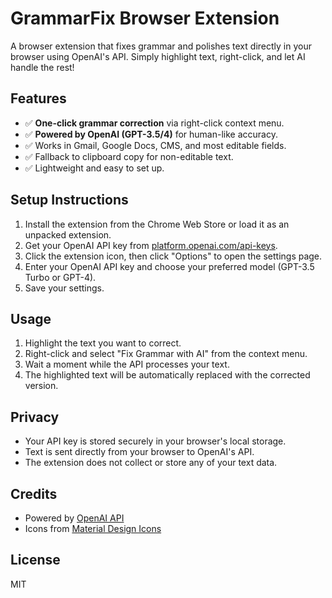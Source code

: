 # GrammarFix Browser Extension

A browser extension that fixes grammar and polishes text directly in your browser using OpenAI's API. Simply highlight text, right-click, and let AI handle the rest!


## Features
- ✅ **One-click grammar correction** via right-click context menu.
- ✅ **Powered by OpenAI (GPT-3.5/4)** for human-like accuracy.
- ✅ Works in Gmail, Google Docs, CMS, and most editable fields.
- ✅ Fallback to clipboard copy for non-editable text.
- ✅ Lightweight and easy to set up.

## Setup Instructions
1. Install the extension from the Chrome Web Store or load it as an unpacked extension.
2. Get your OpenAI API key from [platform.openai.com/api-keys](https://platform.openai.com/api-keys).
3. Click the extension icon, then click "Options" to open the settings page.
4. Enter your OpenAI API key and choose your preferred model (GPT-3.5 Turbo or GPT-4).
5. Save your settings.

## Usage
1. Highlight the text you want to correct.
2. Right-click and select "Fix Grammar with AI" from the context menu.
3. Wait a moment while the API processes your text.
4. The highlighted text will be automatically replaced with the corrected version.

## Privacy
- Your API key is stored securely in your browser's local storage.
- Text is sent directly from your browser to OpenAI's API.
- The extension does not collect or store any of your text data.

## Credits
- Powered by [OpenAI API](https://openai.com/blog/openai-api)
- Icons from [Material Design Icons](https://material.io/resources/icons/)

## License
MIT
